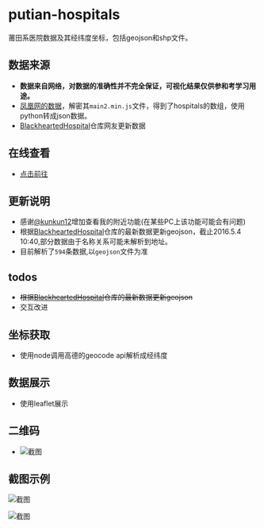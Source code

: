 # putian-hospitals
莆田系医院数据及其经纬度坐标，包括geojson和shp文件。
## 数据来源
- **数据来自网络，对数据的准确性并不完全保证，可视化结果仅供参和考学习用途。**
- [凤凰网的数据](http://news.ifeng.com/mainland/special/ptxyy/)，解密其`main2.min.js`文件，得到了hospitals的数组，使用python转成json数据。
- [BlackheartedHospital](https://github.com/langhua9527/BlackheartedHospital)仓库网友更新数据

## 在线查看

- [点击前往](https://wandergis.com/putian-hospitals/index.html)

## 更新说明

- 感谢[@kunkun12](https://github.com/kunkun12)增加查看我的附近功能(在某些PC上该功能可能会有问题)
- 根据[BlackheartedHospital](https://github.com/langhua9527/BlackheartedHospital)仓库的最新数据更新geojson，截止2016.5.4 10:40,部分数据由于名称关系可能未解析到地址。
- 目前解析了`594`条数据,以`geojson`文件为准

## todos

- ~~根据[BlackheartedHospital](https://github.com/langhua9527/BlackheartedHospital)仓库的最新数据更新geojson~~
- 交互改进

## 坐标获取

- 使用node调用高德的geocode api解析成经纬度

## 数据展示

- 使用leaflet展示

## 二维码
- ![截图](https://raw.githubusercontent.com/wandergis/putian-hospitals/gh-pages/2wm.jpg)

## 截图示例

![截图](https://raw.githubusercontent.com/wandergis/putian-hospitals/gh-pages/screenshot2.png)

![截图](https://raw.githubusercontent.com/wandergis/putian-hospitals/gh-pages/screenshot.png)


